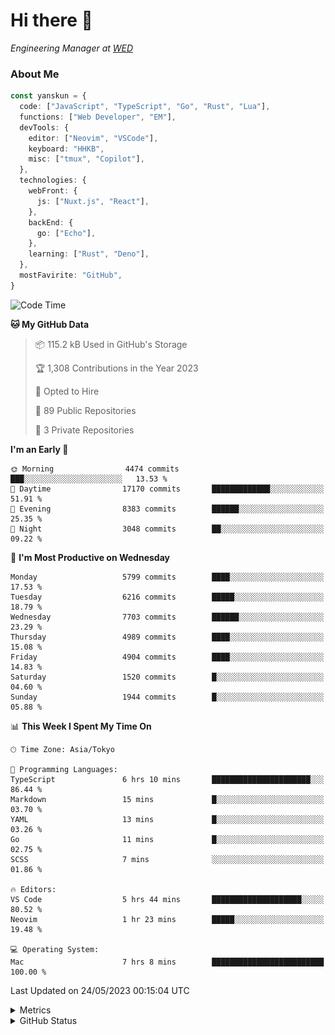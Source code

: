 # Hi there&nbsp;:wave:

<!-- ![Alt text](https://spotify-recently-played-readme.vercel.app/api?user=31kynbuubkiu3r4qh4hjuaglhfay) -->

_Engineering Manager at [WED](https://github.com/wedinc)_

### About Me

```ts
const yanskun = {
  code: ["JavaScript", "TypeScript", "Go", "Rust", "Lua"],
  functions: ["Web Developer", "EM"],
  devTools: {
    editor: ["Neovim", "VSCode"],
    keyboard: "HHKB",
    misc: ["tmux", "Copilot"],
  },
  technologies: {
    webFront: {
      js: ["Nuxt.js", "React"],
    },
    backEnd: {
      go: ["Echo"],
    },
    learning: ["Rust", "Deno"],
  },
  mostFavirite: "GitHub",
}
```

<!--START_SECTION:waka-->
![Code Time](http://img.shields.io/badge/Code%20Time-308%20hrs%2044%20mins-blue)

**🐱 My GitHub Data** 

> 📦 115.2 kB Used in GitHub's Storage 
 > 
> 🏆 1,308 Contributions in the Year 2023
 > 
> 💼 Opted to Hire
 > 
> 📜 89 Public Repositories 
 > 
> 🔑 3 Private Repositories 
 > 
**I'm an Early 🐤** 

```text
🌞 Morning                4474 commits        ███░░░░░░░░░░░░░░░░░░░░░░   13.53 % 
🌆 Daytime                17170 commits       █████████████░░░░░░░░░░░░   51.91 % 
🌃 Evening                8383 commits        ██████░░░░░░░░░░░░░░░░░░░   25.35 % 
🌙 Night                  3048 commits        ██░░░░░░░░░░░░░░░░░░░░░░░   09.22 % 
```
📅 **I'm Most Productive on Wednesday** 

```text
Monday                   5799 commits        ████░░░░░░░░░░░░░░░░░░░░░   17.53 % 
Tuesday                  6216 commits        █████░░░░░░░░░░░░░░░░░░░░   18.79 % 
Wednesday                7703 commits        ██████░░░░░░░░░░░░░░░░░░░   23.29 % 
Thursday                 4989 commits        ████░░░░░░░░░░░░░░░░░░░░░   15.08 % 
Friday                   4904 commits        ████░░░░░░░░░░░░░░░░░░░░░   14.83 % 
Saturday                 1520 commits        █░░░░░░░░░░░░░░░░░░░░░░░░   04.60 % 
Sunday                   1944 commits        █░░░░░░░░░░░░░░░░░░░░░░░░   05.88 % 
```


📊 **This Week I Spent My Time On** 

```text
🕑︎ Time Zone: Asia/Tokyo

💬 Programming Languages: 
TypeScript               6 hrs 10 mins       ██████████████████████░░░   86.44 % 
Markdown                 15 mins             █░░░░░░░░░░░░░░░░░░░░░░░░   03.70 % 
YAML                     13 mins             █░░░░░░░░░░░░░░░░░░░░░░░░   03.26 % 
Go                       11 mins             █░░░░░░░░░░░░░░░░░░░░░░░░   02.75 % 
SCSS                     7 mins              ░░░░░░░░░░░░░░░░░░░░░░░░░   01.86 % 

🔥 Editors: 
VS Code                  5 hrs 44 mins       ████████████████████░░░░░   80.52 % 
Neovim                   1 hr 23 mins        █████░░░░░░░░░░░░░░░░░░░░   19.48 % 

💻 Operating System: 
Mac                      7 hrs 8 mins        █████████████████████████   100.00 % 
```


 Last Updated on 24/05/2023 00:15:04 UTC
<!--END_SECTION:waka-->

<details>
  <summary>Metrics</summary>
  <img src="https://github.com/yanskun/yanskun/blob/main/github-metrics.svg" alt="Metrics">
</details>

<details>
  <summary>GitHub Status</summary>
  <picture>
    <source media="(prefers-color-scheme: dark)" srcset="https://raw.githubusercontent.com/yanskun/yanskun/master/profile-summary-card-output/nord_dark/0-profile-details.svg">
   <img src="https://raw.githubusercontent.com/yanskun/yanskun/master/profile-summary-card-output/default/0-profile-details.svg">
  </picture>
  <br>
  <picture>
    <source media="(prefers-color-scheme: dark)" srcset="https://raw.githubusercontent.com/yanskun/yanskun/master/profile-summary-card-output/nord_dark/1-repos-per-language.svg">
   <img src="https://raw.githubusercontent.com/yanskun/yanskun/master/profile-summary-card-output/default/1-repos-per-language.svg">
  </picture>
  <picture>
    <source media="(prefers-color-scheme: dark)" srcset="https://raw.githubusercontent.com/yanskun/yanskun/master/profile-summary-card-output/nord_dark/2-most-commit-language.svg">
   <img src="https://raw.githubusercontent.com/yanskun/yanskun/master/profile-summary-card-output/default/2-most-commit-language.svg">
  </picture>
  <br>
  <picture>
    <source media="(prefers-color-scheme: dark)" srcset="https://raw.githubusercontent.com/yanskun/yanskun/master/profile-summary-card-output/nord_dark/3-stats.svg">
   <img src="https://raw.githubusercontent.com/yanskun/yanskun/master/profile-summary-card-output/default/3-stats.svg">
  </picture>
  <picture>
    <source media="(prefers-color-scheme: dark)" srcset="https://raw.githubusercontent.com/yanskun/yanskun/master/profile-summary-card-output/nord_dark/4-productive-time.svg">
   <img src="https://raw.githubusercontent.com/yanskun/yanskun/master/profile-summary-card-output/default/4-productive-time.svg">
  </picture>
</details>
